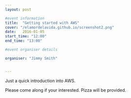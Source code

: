 ```yaml
---
layout: post

#event information
title:  "Getting started with AWS"
cover: "/elamordelavida.github.io/screenshot2.png"
date:   2016-01-05
start_time: "12:00"
end_time: "13:00"

#event organiser details

organiser: "Jimmy Smith"


---
```


Just a quick introduction into AWS.

Please come along if your interested. Pizza will be provided.